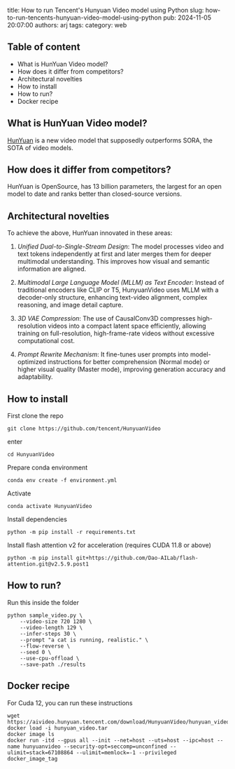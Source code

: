 title: How to run Tencent's Hunyuan Video model using Python
slug: how-to-run-tencents-hunyuan-video-model-using-python
pub: 2024-11-05 20:07:00
authors: arj
tags: 
category: web


## Table of content
- What is HunYuan Video model?
- How does it differ from competitors?
- Architectural novelties
- How to install
- How to run?
- Docker recipe


## What is HunYuan Video model?

[HunYuan](https://github.com/tencent/HunyuanVideo) is a new video model that supposedly outperforms SORA, the SOTA of video models.

## How does it differ from competitors?

HunYuan is OpenSource, has 13 billion parameters, the largest for an open model to date and ranks better than closed-source versions.

## Architectural novelties

To achieve the above, HunYuan innovated in these areas:

1. *Unified Dual-to-Single-Stream Design*: The model processes video and text tokens independently at first and later merges them for deeper multimodal understanding. This improves how visual and semantic information are aligned.

2. *Multimodal Large Language Model (MLLM) as Text Encoder*: Instead of traditional encoders like CLIP or T5, HunyuanVideo uses MLLM with a decoder-only structure, enhancing text-video alignment, complex reasoning, and image detail capture.

3. *3D VAE Compression*: The use of CausalConv3D compresses high-resolution videos into a compact latent space efficiently, allowing training on full-resolution, high-frame-rate videos without excessive computational cost.

4. *Prompt Rewrite Mechanism*: It fine-tunes user prompts into model-optimized instructions for better comprehension (Normal mode) or higher visual quality (Master mode), improving generation accuracy and adaptability.

## How to install

First clone the repo

```
git clone https://github.com/tencent/HunyuanVideo
```

enter

```
cd HunyuanVideo
```

Prepare conda environment

```
conda env create -f environment.yml
```

Activate
```
conda activate HunyuanVideo
```

Install dependencies
```
python -m pip install -r requirements.txt
```

Install flash attention v2 for acceleration (requires CUDA 11.8 or above)
```
python -m pip install git+https://github.com/Dao-AILab/flash-attention.git@v2.5.9.post1
```

## How to run?

Run this inside the folder

```
python sample_video.py \
    --video-size 720 1280 \
    --video-length 129 \
    --infer-steps 30 \
    --prompt "a cat is running, realistic." \
    --flow-reverse \
    --seed 0 \
    --use-cpu-offload \
    --save-path ./results
```

## Docker recipe

For Cuda 12, you can run these instructions
```
wget https://aivideo.hunyuan.tencent.com/download/HunyuanVideo/hunyuan_video_cu12.tar
docker load -i hunyuan_video.tar
docker image ls
docker run -itd --gpus all --init --net=host --uts=host --ipc=host --name hunyuanvideo --security-opt=seccomp=unconfined --ulimit=stack=67108864 --ulimit=memlock=-1 --privileged  docker_image_tag
```
